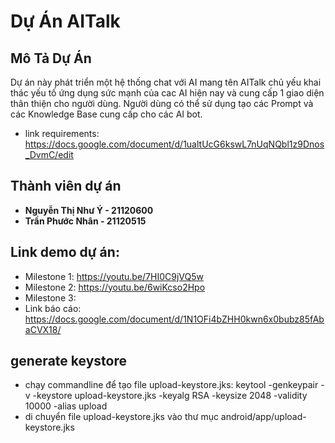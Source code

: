 # Dự Án AITalk

## Mô Tả Dự Án

Dự án này phát triển một hệ thống chat với AI mang tên AITalk chủ yếu khai thác yếu tố ứng dụng sức mạnh của cac AI hiện nay và cung cấp 1 giao diện thân thiện cho người dùng. Người dùng có thể sử dụng tạo các Prompt và các Knowledge Base cung cấp cho các AI bot.
- link requirements: https://docs.google.com/document/d/1ualtUcG6kswL7nUqNQbl1z9Dnos_DvmC/edit

## Thành viên dự án

- **Nguyễn Thị Như Ý - 21120600**
- **Trần Phước Nhân - 21120515**

## Link demo dự án:

- Milestone 1: https://youtu.be/7HI0C9jVQ5w
- Milestone 2: https://youtu.be/6wiKcso2Hpo
- Milestone 3:
- Link báo cáo: https://docs.google.com/document/d/1N1OFi4bZHH0kwn6x0bubz85fAbaCVX18/


## generate keystore 
- chạy commandline để tạo file upload-keystore.jks: keytool -genkeypair -v -keystore upload-keystore.jks -keyalg RSA -keysize 2048 -validity 10000 -alias upload
- di chuyển file upload-keystore.jks vào thư mục android/app/upload-keystore.jks
